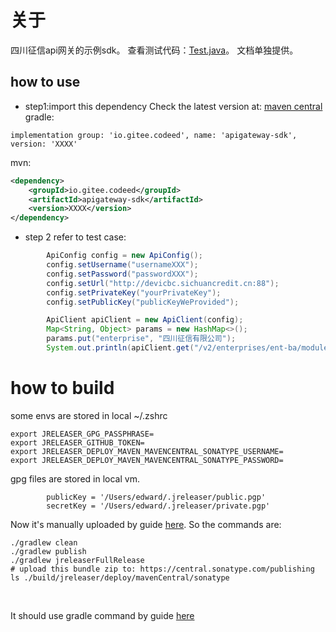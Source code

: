 # 关于
四川征信api网关的示例sdk。 查看测试代码：[Test.java](./src/test/java/Test.java)。
文档单独提供。
## how to use
- step1:import this dependency
Check the latest version at: [maven central](https://mvnrepository.com/artifact/io.gitee.codeed/apigateway-sdk)
gradle:
```shell
implementation group: 'io.gitee.codeed', name: 'apigateway-sdk', version: 'XXXX'
```

mvn:
```xml
<dependency>
    <groupId>io.gitee.codeed</groupId>
    <artifactId>apigateway-sdk</artifactId>
    <version>XXXX</version>
</dependency>
```
- step 2 refer to test case:
```java
        ApiConfig config = new ApiConfig();
        config.setUsername("usernameXXX");
        config.setPassword("passwordXXX");
        config.setUrl("http://devicbc.sichuancredit.cn:88");
        config.setPrivateKey("yourPrivateKey");
        config.setPublicKey("publicKeyWeProvided");

        ApiClient apiClient = new ApiClient(config);
        Map<String, Object> params = new HashMap<>();
        params.put("enterprise", "四川征信有限公司");
        System.out.println(apiClient.get("/v2/enterprises/ent-ba/modules/basicinfo", params, true));
```

# how to build
some envs are stored in local ~/.zshrc
```shell
export JRELEASER_GPG_PASSPHRASE=
export JRELEASER_GITHUB_TOKEN=
export JRELEASER_DEPLOY_MAVEN_MAVENCENTRAL_SONATYPE_USERNAME=
export JRELEASER_DEPLOY_MAVEN_MAVENCENTRAL_SONATYPE_PASSWORD=
```

gpg files are stored in local vm. 
```shell
        publicKey = '/Users/edward/.jreleaser/public.pgp'
        secretKey = '/Users/edward/.jreleaser/private.pgp'
```

Now it's manually uploaded by guide [here](https://central.sonatype.org/publish/publish-portal-upload/#switching-to-ossrh-during-portal-early-access).
So the commands are:<br>
```shell
./gradlew clean
./gradlew publish
./gradlew jreleaserFullRelease
# upload this bundle zip to: https://central.sonatype.com/publishing
ls ./build/jreleaser/deploy/mavenCentral/sonatype
```
<br>


It should use gradle command by guide [here](https://jreleaser.org/guide/latest/examples/maven/maven-central.html#_gradle)